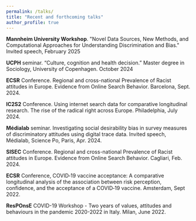 ```yaml
---
permalink: /talks/
title: "Recent and forthcoming talks"
author_profile: true
---
```

**Mannheim University Workshop**. "Novel Data Sources, New Methods, and Computational Approaches for Understanding Discrimination and Bias." Invited speech, February 2025

**UCPH** seminar. “Culture, cognition and health decision.” Master degree in Sociology, University of Copenhagen. October 2024 

**ECSR** Conference. Regional and cross-national Prevalence of Racist attitudes in Europe. Evidence from Online Search Behavior. Barcelona, Sept. 2024.

**IC2S2** Conference. Using internet search data for comparative longitudinal research. The rise of the radical right across Europe.  Philadelphia, July 2024.

**Médialab** seminar. Investigating social desirability bias in survey measures of discriminatory attitudes using digital trace data.  Invited speech, Médialab, Science Po, Paris, Apr. 2024.

**SISEC** Conference. Regional and cross-national Prevalence of Racist attitudes in Europe. Evidence from Online Search Behavior. Cagliari, Feb. 2024.

**ECSR** Conference, COVID‐19 vaccine acceptance: A comparative longitudinal analysis of the association between risk perception, confidence, and the acceptance of a COVID‐19 vaccine. Amsterdam, Sept 2022.

**ResPOnsE** COVID-19 Workshop - Two years of values, attitudes and behaviours in the pandemic 2020-2022 in Italy. Milan, June 2022.
